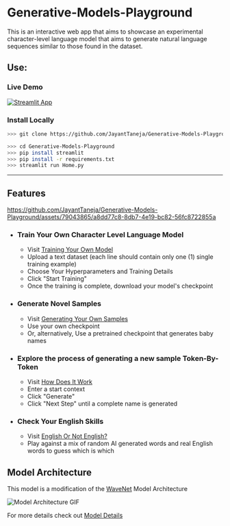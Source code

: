 # Generative-Models-Playground

This is an interactive web app that aims to showcase an experimental character-level language model that aims to generate natural language sequences similar to those found in the dataset.

## Use:

### Live Demo

[![Streamlit App](https://static.streamlit.io/badges/streamlit_badge_black_white.svg)](https://jayanttaneja-generative-models-playground.streamlit.app/)


### Install Locally 

```bash
>>> git clone https://github.com/JayantTaneja/Generative-Models-Playground.git

>>> cd Generative-Models-Playground
>>> pip install streamlit
>>> pip install -r requirements.txt
>>> streamlit run Home.py
```

---

## Features


https://github.com/JayantTaneja/Generative-Models-Playground/assets/79043865/a8dd77c8-8db7-4e19-bc82-56fc8722855a


- ### Train Your Own Character Level Language Model
    - Visit [Training Your Own Model](https://jayanttaneja-generative-models-playground.streamlit.app/Train)
    - Upload a text dataset (each line should contain only one (1) single training example)
    - Choose Your Hyperparameters and Training Details
    - Click "Start Training"
    - Once the training is complete, download your model's checkpoint

- ### Generate Novel Samples
    - Visit [Generating Your Own Samples](https://jayanttaneja-generative-models-playground.streamlit.app/Generate)
    - Use your own checkpoint 
    - Or, alternatively, Use a pretrained checkpoint that generates baby names

- ### Explore the process of generating a new sample Token-By-Token
    - Visit [How Does It Work](https://jayanttaneja-generative-models-playground.streamlit.app/How_Does_It_Work)
    - Enter a start context
    - Click "Generate"
    - Click "Next Step" until a complete name is generated

- ### Check Your English Skills
    - Visit [English Or Not English?](https://jayanttaneja-generative-models-playground.streamlit.app/English_Or_Not_English)
    - Play against a mix of random AI generated words and real English words to guess which is which 


## Model Architecture
This model is a modification of the [WaveNet](https://www.deepmind.com/blog/wavenet-a-generative-model-for-raw-audio) Model Architecture

![Model Architecture GIF](https://assets-global.website-files.com/621e749a546b7592125f38ed/62227b1d1dd26da452c9e160_unnamed-2.gif)

For more details check out [Model Details](https://jayanttaneja-generative-models-playground.streamlit.app/Model_Details)
